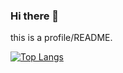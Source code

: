 ### Hi there 👾

this is a profile/README.

[![Top Langs](https://github-readme-stats.vercel.app/api/top-langs/?username=LastWord69ANIMA&layout=compact&hide=Jupyter%20Notebook&theme=dark&show_icons=true)](https://github.com/anuraghazra/github-readme-stats)
